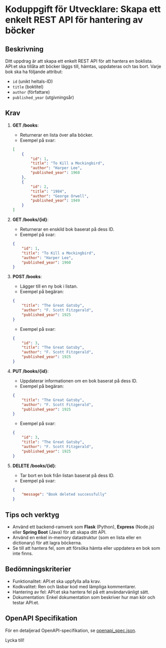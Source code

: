 
# Koduppgift för Utvecklare: Skapa ett enkelt REST API för hantering av böcker

## Beskrivning

Ditt uppdrag är att skapa ett enkelt REST API för att hantera en boklista. API:et ska tillåta att böcker läggs till, hämtas, uppdateras och tas bort. Varje bok ska ha följande attribut:

- `id` (unikt heltals-ID)
- `title` (boktitel)
- `author` (författare)
- `published_year` (utgivningsår)

## Krav

1. **GET /books**:
    - Returnerar en lista över alla böcker.
    - Exempel på svar:
    ```json
    [
        {
            "id": 1,
            "title": "To Kill a Mockingbird",
            "author": "Harper Lee",
            "published_year": 1960
        },
        {
            "id": 2,
            "title": "1984",
            "author": "George Orwell",
            "published_year": 1949
        }
    ]
    ```

2. **GET /books/{id}**:
    - Returnerar en enskild bok baserat på dess ID.
    - Exempel på svar:
    ```json
    {
        "id": 1,
        "title": "To Kill a Mockingbird",
        "author": "Harper Lee",
        "published_year": 1960
    }
    ```

3. **POST /books**:
    - Lägger till en ny bok i listan.
    - Exempel på begäran:
    ```json
    {
        "title": "The Great Gatsby",
        "author": "F. Scott Fitzgerald",
        "published_year": 1925
    }
    ```
    - Exempel på svar:
    ```json
    {
        "id": 3,
        "title": "The Great Gatsby",
        "author": "F. Scott Fitzgerald",
        "published_year": 1925
    }
    ```

4. **PUT /books/{id}**:
    - Uppdaterar informationen om en bok baserat på dess ID.
    - Exempel på begäran:
    ```json
    {
        "title": "The Great Gatsby",
        "author": "F. Scott Fitzgerald",
        "published_year": 1925
    }
    ```
    - Exempel på svar:
    ```json
    {
        "id": 3,
        "title": "The Great Gatsby",
        "author": "F. Scott Fitzgerald",
        "published_year": 1925
    }
    ```

5. **DELETE /books/{id}**:
    - Tar bort en bok från listan baserat på dess ID.
    - Exempel på svar:
    ```json
    {
        "message": "Book deleted successfully"
    }
    ```

## Tips och verktyg

- Använd ett backend-ramverk som **Flask** (Python), **Express** (Node.js) eller **Spring Boot** (Java) för att skapa ditt API.
- Använd en enkel in-memory datastruktur (som en lista eller en dictionary) för att lagra böckerna.
- Se till att hantera fel, som att försöka hämta eller uppdatera en bok som inte finns.

## Bedömningskriterier

- Funktionalitet: API:et ska uppfylla alla krav.
- Kodkvalitet: Ren och läsbar kod med lämpliga kommentarer.
- Hantering av fel: API:et ska hantera fel på ett användarvänligt sätt.
- Dokumentation: Enkel dokumentation som beskriver hur man kör och testar API:et.

## OpenAPI Specifikation

För en detaljerad OpenAPI-specifikation, se [openapi_spec.json](./openapi_spec.json).

Lycka till!
